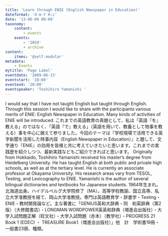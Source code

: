 ```yaml
---
title: 'Learn through ENIE (English Newspaper in Education)'
dateformat: 'd-m-Y H:i'
date: '13-06-09 00:00'
taxonomy:
    content:
        - events
    events:
        - '2019'
        - archive
content:
    items: '@self.modular'
metadata:
    - Events
mytitle: 'Page Label'
eventdate: '2009-06-13'
eventstart: '18:00'
eventend: '20:00'
eventspeaker: 'Toshihiro Yamanishi '
---
```


I would say that I have not taught English but taught through English. Through this session I would like to share with the participants various merits of ENIE: English Newspaper in Education.  Many kinds of activities of ENIE will be introduced.
これまでの英語教育の真髄として、私は「英語『を』教える」のではなく、「英語『で』教える」（英語を用いて、教養として物事を教える）事を中心に据えて参りました。今回のテーマは『学校現場で活用できる英字新聞を活用した時事内容（English Newspaper in Education）』と題して、文字通り『ENIE』の効用を皆様と共に考えていきたいと思います。これまでの実践歴を紹介しつつ、最新実践などもご紹介できればと思います。
Originally from Hokkaido, Toshihiro Yamanishi received his master’s degree from Heidelberg University. He has taught English at both public and private high schools, as well as at the tertiary level. He is currently an associate professor at Okayama University. His research areas vary from TESOL, Testing, and Lexicography to ENIE. Yamanishi is the author of several bilingual dictionaries and textbooks for Japanese students.
1964年生まれ。北海道出身。ハイデルベルグ大学院修了（MA）。高等学校教諭、国立高専、私立大学准教授を経て、岡山大学准教授。専門は英語教育学・辞書学・Testing・ENIE・教材開発論など。主な著書に「GENIUS英和大辞典・同　和英辞典（第2版）（大修館書店）・LONGMAN  WORDPOWER英英和辞典（増進会出版社）・大学入試問題正解（旺文社）・大学入試問題（赤本）（教学社）・PROGRESS 21 Book 1 (EDEC) ・ TREASURE  Book1（増進会出版社）」他　計　学術書19冊・一般書23冊、種類。

